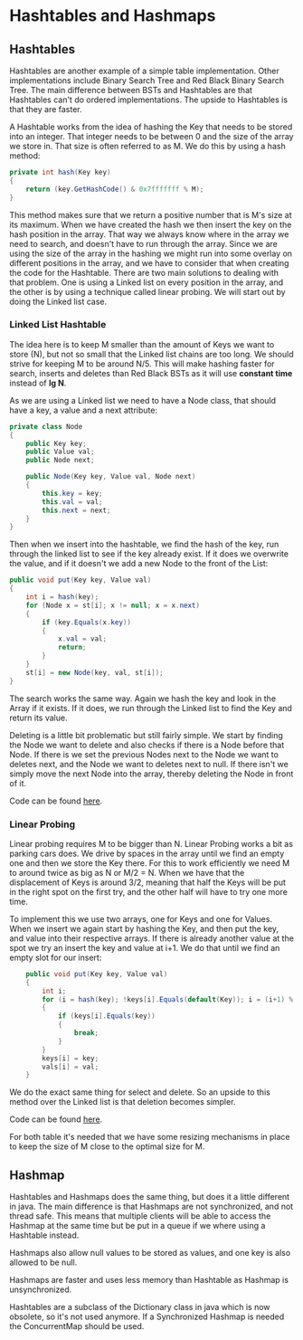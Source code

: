 # Hashtables and Hashmaps

## Hashtables

Hashtables are another example of a simple table implementation. Other implementations include Binary Search Tree and Red Black Binary Search Tree. The main difference between BSTs and Hashtables are that Hashtables can't do ordered implementations. The upside to Hashtables is that they are faster. 

A Hashtable works from the idea of hashing the Key that needs to be stored into an integer. That integer needs to be between 0 and the size of the array we store in. That size is often referred to as M. We do this by using a hash method:

```c#
private int hash(Key key)
{
    return (key.GetHashCode() & 0x7fffffff % M);
} 
```
This method makes sure that we return a positive number that is M's size at its maximum. When we have created the hash we then insert the key on the hash position in the array. That way we always know where in the array we need to search, and doesn't have to run through the array. Since we are using the size of the array in the hashing we might run into some overlay on different positions in the array, and we have to consider that when creating the code for the Hashtable. There are two main solutions to dealing with that problem. One is using a Linked list on every position in the array, and the other is by using a technique called linear probing. We will start out by doing the Linked list case.

### Linked List Hashtable

The idea here is to keep M smaller than the amount of Keys we want to store (N), but not so small that the Linked list chains are too long. We should strive for keeping M to be around N/5. This will make hashing faster for search, inserts and deletes than Red Black BSTs as it will use **constant time** instead of **lg N**.

As we are using a Linked list we need to have a Node class, that should have a key, a value and a next attribute:

```c#
private class Node
{
    public Key key;
    public Value val;
    public Node next;

    public Node(Key key, Value val, Node next)
    {
        this.key = key;
        this.val = val;
        this.next = next;
    }
}
```
Then when we insert into the hashtable, we find the hash of the key, run through the linked list to see if the key already exist. If it does we overwrite the value, and if it doesn't we add a new Node to the front of the List:

```c#
public void put(Key key, Value val)
{
    int i = hash(key);
    for (Node x = st[i]; x != null; x = x.next)
    {
        if (key.Equals(x.key))
        {
            x.val = val;
            return;
        }
    }
    st[i] = new Node(key, val, st[i]);
}
```
The search works the same way. Again we hash the key and look in the Array if it exists. If it does, we run through the Linked list to find the Key and return its value.

Deleting is a little bit problematic but still fairly simple. We start by finding the Node we want to delete and also checks if there is a Node before that Node. If there is we set the previous Nodes next to the Node we want to deletes next, and the Node we want to deletes next to null. If there isn't we simply move the next Node into the array, thereby deleting the Node in front of it.

Code can be found [here](https://github.com/Ebski/Algorithm-Data-Structure-Exam/blob/master/9%20-%20Hash%20Tables%20and%20Hash%20Maps/HashTables-And-HashMaps/HashTables-And-HashMaps/Services/LinkedListHashTable.cs).

### Linear Probing

Linear probing requires M to be bigger than N. Linear Probing works a bit as parking cars does. We drive by spaces in the array until we find an empty one and then we store the Key there. For this to work efficiently we need M to around twice as big as N or M/2 = N. When we have that the displacement of Keys is around 3/2, meaning that half the Keys will be put in the right spot on the first try, and the other half will have to try one more time. 

To implement this we use two arrays, one for Keys and one for Values. When we insert we again start by hashing the Key, and then put the key, and value into their respective arrays. If there is already another value at the spot we try an insert the key and value at i+1. We do that until we find an empty slot for our insert:

```c#
    public void put(Key key, Value val)
    {
        int i;
        for (i = hash(key); !keys[i].Equals(default(Key)); i = (i+1) % M)
        {
            if (keys[i].Equals(key))
            {
                break;
            }
        }
        keys[i] = key;
        vals[i] = val;
    }
```
We do the exact same thing for select and delete. So an upside to this method over the Linked list is that deletion becomes simpler. 

Code can be found [here](https://github.com/Ebski/Algorithm-Data-Structure-Exam/blob/master/9%20-%20Hash%20Tables%20and%20Hash%20Maps/HashTables-And-HashMaps/HashTables-And-HashMaps/Services/PropingHashTable.cs).

For both table it's needed that we have some resizing mechanisms in place to keep the size of M close to the optimal size for M. 

## Hashmap

Hashtables and Hashmaps does the same thing, but does it a little different in java. The main difference is that Hashmaps are not synchronized, and not thread safe. This means that multiple clients will be able to access the Hashmap at the same time but be put in a queue if we where using a Hashtable instead.

Hashmaps also allow null values to be stored as values, and one key is also allowed to be null.

Hashmaps are faster and uses less memory than Hashtable as Hashmap is unsynchronized. 

Hashtables are a subclass of the Dictionary class in java which is now obsolete, so it's not used anymore. If a Synchronized Hashmap is needed the ConcurrentMap should be used.    
